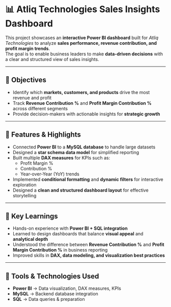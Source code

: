 # 📊 Atliq Technologies Sales Insights Dashboard  

This project showcases an **interactive Power BI dashboard** built for *Atliq Technologies* to analyze **sales performance, revenue contribution, and profit margin trends**.  
The goal is to enable business leaders to make **data-driven decisions** with a clear and structured view of sales insights.  

---

## 🔹 Objectives  
- Identify which **markets, customers, and products** drive the most revenue and profit  
- Track **Revenue Contribution %** and **Profit Margin Contribution %** across different segments  
- Provide decision-makers with actionable insights for **strategic growth**  

---

## 🔹 Features & Highlights  
- Connected **Power BI** to a **MySQL database** to handle large datasets  
- Designed a **star schema data model** for simplified reporting  
- Built multiple **DAX measures** for KPIs such as:  
  - Profit Margin %  
  - Contribution %  
  - Year-over-Year (YoY) trends  
- Implemented **conditional formatting** and **dynamic filters** for interactive exploration  
- Designed a **clean and structured dashboard layout** for effective storytelling  

---

## 🔹 Key Learnings  
- Hands-on experience with **Power BI + SQL integration**  
- Learned to design dashboards that balance **visual appeal** and **analytical depth**  
- Understood the difference between **Revenue Contribution %** and **Profit Margin Contribution %** in business reporting  
- Improved skills in **DAX, data modeling, and visualization best practices**  

---

## 🚀 Tools & Technologies Used  
- **Power BI** → Data visualization, DAX measures, KPIs  
- **MySQL** → Backend database integration  
- **SQL** → Data queries & preparation  
